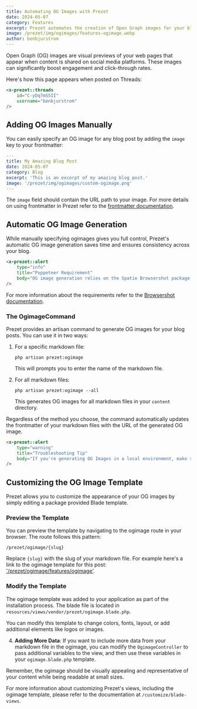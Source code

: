 ```yaml
---
title: Automating OG Images with Prezet
date: 2024-05-07
category: Features
excerpt: Prezet automates the creation of Open Graph images for your blog posts.
image: /prezet/img/ogimages/features-ogimage.webp
author: benbjurstrom
---
```


Open Graph (OG) images are visual previews of your web pages that appear when content is shared on social media platforms. These images can significantly boost engagement and click-through rates.

Here's how this page appears when posted on Threads:

```html +parse
<x-prezet::threads
    id="C-yDq7mS5II"
    username="benbjurstrom"
/>
```

## Adding OG Images Manually

You can easily specify an OG image for any blog post by adding the `image` key to your frontmatter:

```yaml
---
title: My Amazing Blog Post
date: 2024-05-07
category: Blog
excerpt: 'This is an excerpt of my amazing blog post.'
image: '/prezet/img/ogimages/custom-ogimage.png'
---
```

The `image` field should contain the URL path to your image. For more details on using frontmatter in Prezet refer to the [frontmatter documentation](/features/frontmatter).

## Automatic OG Image Generation

While manually specifying ogimages gives you full control, Prezet's automatic OG image generation saves time and ensures consistency across your blog.

```html +parse
<x-prezet::alert
    type="info"
    title="Puppeteer Requirement"
    body="OG image generation relies on the Spatie Browsershot package which in turn requires the Puppeteer Node library."
/>
```

For more information about the requirements refer to the [Browsershot documentation](https://spatie.be/docs/browsershot/v4/requirements).

### The OgimageCommand

Prezet provides an artisan command to generate OG images for your blog posts. You can use it in two ways:

1. For a specific markdown file:
   ```
   php artisan prezet:ogimage
   ```
   This will prompts you to enter the name of the markdown file.

2. For all markdown files:
   ```
   php artisan prezet:ogimage --all
   ```
   This generates OG images for all markdown files in your `content` directory.

Regardless of the method you choose, the command automatically updates the frontmatter of your markdown files with the URL of the generated OG image.

```html +parse
<x-prezet::alert
    type="warning"
    title="Troubleshooting Tip"
    body="If you're generating OG Images in a local environment, make sure to set the `APP_URL` in your `.env` file to your local development URL."
/>
```

## Customizing the OG Image Template

Prezet allows you to customize the appearance of your OG images by simply editing a package provided Blade template.

### Preview the Template
You can preview the template by navigating to the ogimage route in your browser. The route follows this pattern:

   ```
   /prezet/ogimage/{slug}
   ```

   Replace `{slug}` with the slug of your markdown file. For example here's a link to the ogimage template for this post: ['/prezet/ogimage/features/ogimage'](/prezet/ogimage/features/ogimage).

### Modify the Template
The ogimage template was added to your application as part of the installation process. The blade file is located in `resources/views/vendor/prezet/ogimage.blade.php`.

   You can modify this template to change colors, fonts, layout, or add additional elements like logos or images.

4. **Adding More Data**: If you want to include more data from your markdown file in the ogimage, you can modify the `OgimageController` to pass additional variables to the view, and then use these variables in your `ogimage.blade.php` template.

Remember, the ogimage should be visually appealing and representative of your content while being readable at small sizes.

For more information about customizing Prezet's views, including the ogimage template, please refer to the documentation at `/customize/blade-views`.
